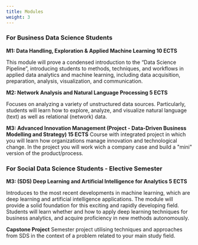 ```yaml
---
title: Modules
weight: 3
---
```


### For Business Data Science Students

**M1: Data Handling, Exploration & Applied Machine Learning 10 ECTS**

This module will prove a condensed introduction to the “Data Science Pipeline”, introducing students to methods, techniques, and workflows in applied data analytics and machine learning, including data acquisition, preparation, analysis, visualization, and communication.

**M2: Network Analysis and Natural Language Processing 5 ECTS**

Focuses on analyzing a variety of unstructured data sources. Particularly, students will learn how to explore, analyze, and visualize natural language (text) as well as relational (network) data.


**M3: Advanced Innovation Management (Project - Data-Driven Business Modelling and Strategy) 15 ECTS**
Course with integrated project in which you will learn how organizations manage innovation and technological change. In the project you will work wich a company case and build a "mini" version of the product/process.


### For Social Data Science Students - Elective Semester

**M3: (SDS) Deep Learning and Artificial Intelligence for Analytics 5 ECTS**

Introduces to the most recent developments in machine learning, which are deep learning and artificial intelligence applications. The module will provide a solid foundation for this exciting and rapidly developing field. Students will learn whether and how to apply deep learning techniques for business analytics, and acquire proficiency in new methods autonomously.


**Capstone Project**
Semester project utilising techniques and approaches from SDS in the context of a problem related to your main study field.


<!-- 
* Submission ~8/1 2022
* [Requirements]({{< ref "05_requirements_project.md" >}})
-->

